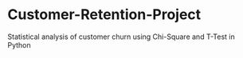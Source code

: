 # Customer-Retention-Project
Statistical analysis of customer churn using Chi-Square and T-Test in Python

